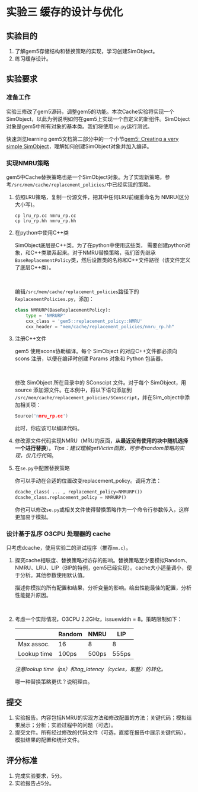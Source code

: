 # 实验三 缓存的设计与优化

## 实验目的

1.	了解gem5存储结构和替换策略的实现，学习创建SimObject。
2.	练习缓存设计。

## 实验要求

### 准备工作

实验三修改了gem5源码，调整gem5的功能。本次Cache实验将实现一个SimObject，以此为例说明如何在gem5上实现一个自定义的新组件。SimObject对象是gem5中所有对象的基本类。我们将使用`se.py`运行测试。

快速浏览learning gem5文档第二部分中的一个小节[gem5: Creating a very simple SimObject](https://www.gem5.org/documentation/learning_gem5/part2/helloobject/)，理解如何创建SimObject对象并加入编译。

### 实现NMRU策略

gem5中Cache替换策略也是一个SimObject对象。为了实现新策略，参考`/src/mem/cache/replacement_policies/`中已经实现的策略。

1.  仿照LRU策略，复制一份源文件，把其中任何LRU前缀重命名为 NMRU(区分大小写)。

    ```
    cp lru_rp.cc nmru_rp.cc
    cp lru_rp.hh nmru_rp.hh
    ```

2.  在python中使用C++类

    SimObject底层是C++类。为了在python中使用这些类， 需要创建python对象，和C++类联系起来。对于NMRU替换策略，我们首先继承`BaseReplacementPolicy`类，然后设置类的名称和C++文件路径（该文件定义了底层C++类）。

    <br>

    编辑`/src/mem/cache/replacement_policies`路径下的`ReplacementPolicies.py`，添加：

    ```python
    class NMRURP(BaseReplacementPolicy):
        type = 'NMRURP'
        cxx_class = 'gem5::replacement_policy::NMRU'
        cxx_header = "mem/cache/replacement_policies/nmru_rp.hh"
    ```

3.  注册C++文件

    gem5 使用scons协助编译。每个 SimObject 的对应C++文件都必须向 scons 注册，以便在编译时创建 Params 对象和 Python 包装器。

    <br>

    修改 SimObject 所在目录中的 SConscipt 文件。对于每个 SimObject，用 source 添加源文件。在本例中，将以下语句添加到 `/src/mem/cache/replacement_policies/SConscript`，并在Sim_object中添加相关项：

    ```C++
    Source('nmru_rp.cc')
    ```

    此时，你应该可以编译代码。

4.  修改源文件代码实现NMRU（MRU的反面，**从最近没有使用的块中随机选择一个进行替换**）。*Tips：建议理解getVictim函数，可参考random策略的实现，仅几行代码*。

5.  在`se.py`中配置替换策略

    你可以手动在合适的位置改变replacement_policy。调用方法：
    
    ```python
    dcache_class( ... , replacement_policy=NMRURP())
    dcache_class.replacement_policy = NMRURP()
    ```

    你也可以修改`se.py`或相关文件使得替换策略作为一个命令行参数传入，这样更加易于模拟。

### 设计基于乱序 O3CPU 处理器的 cache

只考虑dcache，使用实验二的测试程序（推荐`mm.c`）。

1.  探究cache相联度、替换策略对访存的影响。替换策略至少要模拟Random、NMRU、LRU、LIP（BIP的特例，gem5已经实现）。cache大小适量调小，便于分析。其他参数使用默认值。

    描述你模拟的所有配置和结果，分析变量的影响。给出性能最佳的配置，分析性能提升原因。

    <br>

2.  考虑一个实际情况，O3CPU 2.2GHz，issuewidth = 8。策略限制如下：

    |             | Random | NMRU | LIP |
    | ----------- | ------ | ---- | --- |
    |  Max assoc. |   16   |  8   |  8  |
    | Lookup time |  100ps | 500ps|555ps|

    *注意lookup time（ps）和tag_latency（cycles，取整）的转化。*

    哪一种替换策略更优？说明理由。

## 提交

1.  实验报告。内容包括NMRU的实现方法和修改配置的方法；关键代码；模拟结果展示；分析；实验过程中的问题（可选）。
2.  提交文件。所有经过修改的代码文件（可选，直接在报告中展示关键代码），模拟结果的配置和统计文件。

## 评分标准

1.  完成实验要求，5分。
2.  实验报告占5分。

